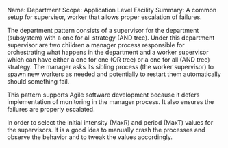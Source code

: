 Name:     Department
Scope:    Application Level Facility
Summary:  A common setup for supervisor, worker that allows proper escalation of failures.

The department pattern consists of a supervisor for the department (subsystem) with a one for all strategy (AND tree). Under this department supervisor are two children a manager process responsible for orchestrating what happens in the department and a worker supervisor which can have either a one for one (OR tree) or a one for all (AND tree) strategy. The manager asks its sibling process (the worker supervisor) to spawn new workers as needed and potentially to restart them automatically should something fail.

This pattern supports Agile software development because it defers implementation of monitoring in the manager process. It also ensures the failures are properly escalated.

In order to select the initial intensity (MaxR) and period (MaxT) values for the supervisors. It is a good idea to manually crash the processes and observe the behavior and to tweak the values accordingly.

